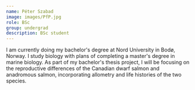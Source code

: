 ```yaml
---
name: Péter Szabad
image: images/PfP.jpg
role: BSc
group: undergrad
description: BSc student
---
```


I am currently doing my bachelor's degree at Nord University in Bodø, Norway. I study biology with plans of completing a master's degree in marine biology. As part of my bachelor's thesis project, I will be focusing on the reproductive differences of the Canadian dwarf salmon and anadromous salmon, incorporating allometry and life histories of the two species.
